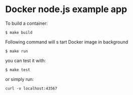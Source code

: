 # Docker node.js example app

To build a container:
```
$ make build
```

Following command will   s tart Docker  image in background
```
$ make run
```

you can test it with:
```
$ make test
```
or simply run:
```
curl -v localhost:43567
```

